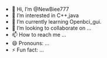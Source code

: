 - 👋 Hi, I’m @NewBiee777
- 👀 I’m interested in C++,java
- 🌱 I’m currently learning Openbci_gui.
- 💞️ I’m looking to collaborate on ...
- 📫 How to reach me ...
- 😄 Pronouns: ...
- ⚡ Fun fact: ...

<!---
NewBiee777/NewBiee777 is a ✨ special ✨ repository because its `README.md` (this file) appears on your GitHub profile.
You can click the Preview link to take a look at your changes.
--->
